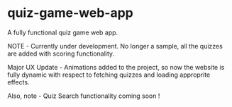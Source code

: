 # quiz-game-web-app
A fully functional quiz game web app.

NOTE - Currently under development. No longer a sample, all the quizzes are added with scoring functionality. 

Major UX Update - Animations added to the project, so now the website is fully dynamic with respect to fetching quizzes and loading approprite effects.

Also, note - Quiz Search functionality coming soon !
